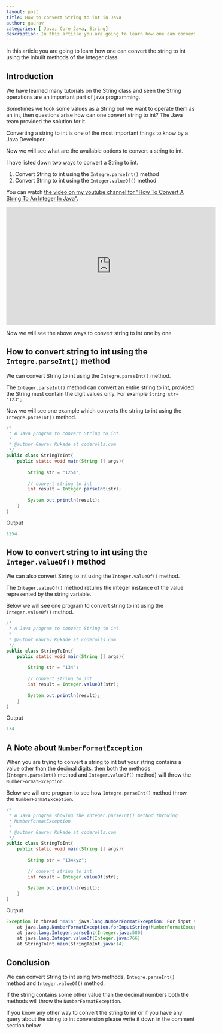 ```yaml
---
layout: post
title: How to convert String to int in Java
author: gaurav
categories: [ Java, Core Java, String]
description: In this article you are going to learn how one can convert the string to int using the inbuilt methods of the Integer class.
---
```


In this article you are going to learn how one can convert the string to int using the inbuilt methods of the Integer class.

## Introduction
We have learned many tutorials on the String class and seen the String operations are an important part of java programming.

Sometimes we took some values as a String but we want to operate them as an int, then questions arise how can one convert string to int? The Java team provided the solution for it.

Converting a string to int is one of the most important things to know by a Java Developer.

Now we will see what are the available options to convert a string to int.

I have listed down two ways to convert a String to int.

1. Convert String to int using the `Integre.parseInt()` method
2. Convert String to int using the `Integer.valueOf()` method

You can watch [the video on my youtube channel for "How To Convert A String To An Integer In Java"](https://www.youtube.com/watch?v=pNHjvpNHVCs).

<iframe width="560" height="315" src="https://www.youtube.com/embed/pNHjvpNHVCs" frameborder="0" allow="accelerometer; autoplay; clipboard-write; encrypted-media; gyroscope; picture-in-picture" allowfullscreen></iframe>

Now we will see the above ways to convert string to int one by one.

## How to convert string to int using the `Integre.parseInt()` method

We can convert String to int using the `Integre.parseInt()` method.

The `Integer.parseInt()` method can convert an entire string to int, provided the String must contain the digit values only. For example `String str= "123";`

Now we will see one example which converts the string to int using the `Integre.parseInt()` method.

```java
/*
 * A Java program to convert String to int.
 * 
 * @author Gaurav Kukade at coderolls.com
 */
public class StringToInt{
	public static void main(String [] args){
		
		String str = "1254";
		
		// convert string to int
		int result = Integer.parseInt(str);
	
		System.out.println(result);
	}
}
```
Output
```java
1254
```
## How to convert string to int using the `Integer.valueOf()` method

We can also convert String to int using the `Integer.valueOf()` method.

The  `Integer.valueOf()` method returns the integer instance of the value represented by the string variable.

Below we will see one program to convert string to int using the `Integer.valueOf()` method.

```java
/*
 * A Java program to convert String to int.
 * 
 * @author Gaurav Kukade at coderolls.com
 */
public class StringToInt{
	public static void main(String [] args){
		
		String str = "134";
		
		// convert string to int
		int result = Integer.valueOf(str);
	
		System.out.println(result);
	}
}
```
Output
```java
134
```

## A Note about `NumberFormatException`

When you are trying to convert a string to int but your string contains a value other than the decimal digits, then both the methods (`Integre.parseInt()` method and `Integer.valueOf()` method) will throw the `NumberFormatException`.

Below we will one program to see how `Integre.parseInt()` method throw the `NumberFormatException`.

```java
/*
 * A Java program showing the Integer.parseInt() method throwing
 * NumberFormatException
 * 
 * @author Gaurav Kukade at coderolls.com
 */
public class StringToInt{
	public static void main(String [] args){
		
		String str = "134xyz";
		
		// convert string to int
		int result = Integer.valueOf(str);
	
		System.out.println(result);
	}
}
```
Output
```java
Exception in thread "main" java.lang.NumberFormatException: For input string: "134xyz"
	at java.lang.NumberFormatException.forInputString(NumberFormatException.java:65)
	at java.lang.Integer.parseInt(Integer.java:580)
	at java.lang.Integer.valueOf(Integer.java:766)
	at StringToInt.main(StringToInt.java:14)
```

## Conclusion

We can convert String to int using two methods, `Integre.parseInt()` method and `Integer.valueOf()` method.

If the string contains some other value than the decimal numbers both the methods will throw the `NumberFormatException`.

If you know any other way to convert the string to int or if you have any query about the string to int conversion please write it down in the comment section below.
